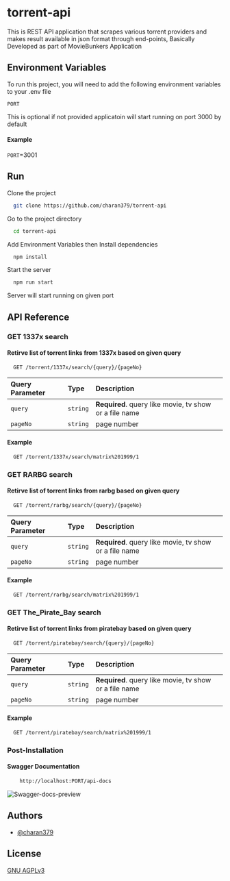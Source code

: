 # torrent-api

This is REST API application that scrapes various torrent providers and makes result available in json format through end-points, Basically Developed as part of  MovieBunkers Application


## Environment Variables

To run this project, you will need to add the following environment variables to your .env file

`PORT`  

This is optional if not provided applicatoin will start running on port 3000 by default

####  Example 
`PORT`=3001 

## Run

Clone the project

```bash
  git clone https://github.com/charan379/torrent-api
```

Go to the project directory

```bash
  cd torrent-api
```
Add Environment Variables then
Install dependencies

```bash
  npm install
```

Start the server

```bash
  npm run start
```

Server will start running on given port

## API Reference

### GET 1337x search
#### Retirve list of torrent links from 1337x based on given query

```bash
  GET /torrent/1337x/search/{query}/{pageNo}
```

| Query Parameter | Type     | Description                |
| :-------- | :------- | :------------------------- |
| `query` | `string` | **Required**. query like movie, tv show or a file name |
| `pageNo` | `string` | page number |

#### Example
```bash
  GET /torrent/1337x/search/matrix%201999/1
```
### GET RARBG search
#### Retirve list of torrent links from rarbg based on given query

```bash
  GET /torrent/rarbg/search/{query}/{pageNo}
```

| Query Parameter | Type     | Description                |
| :-------- | :------- | :------------------------- |
| `query` | `string` | **Required**. query like movie, tv show or a file name |
| `pageNo` | `string` | page number |

#### Example
```bash
  GET /torrent/rarbg/search/matrix%201999/1
```

### GET The_Pirate_Bay search
#### Retirve list of torrent links from piratebay based on given query

```bash
  GET /torrent/piratebay/search/{query}/{pageNo}
```

| Query Parameter | Type     | Description                |
| :-------- | :------- | :------------------------- |
| `query` | `string` | **Required**. query like movie, tv show or a file name |
| `pageNo` | `string` | page number |

#### Example
```bash
  GET /torrent/piratebay/search/matrix%201999/1
```

### Post-Installation
#### Swagger Documentation
```bash
    http://localhost:PORT/api-docs
````
![Swagger-docs-preview](documentation/swagger.jpg)

## Authors

- [@charan379](https://www.github.com/charan379)

## License

[GNU AGPLv3](https://www.gnu.org/licenses/agpl-3.0.en.html)